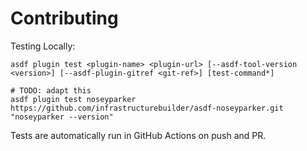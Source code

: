 # Contributing

Testing Locally:

```shell
asdf plugin test <plugin-name> <plugin-url> [--asdf-tool-version <version>] [--asdf-plugin-gitref <git-ref>] [test-command*]

# TODO: adapt this
asdf plugin test noseyparker https://github.com/infrastructurebuilder/asdf-noseyparker.git "noseyparker --version"
```

Tests are automatically run in GitHub Actions on push and PR.
